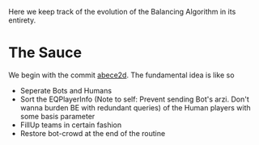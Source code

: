 Here we keep track of the evolution of the Balancing Algorithm in its entirety.

# The Sauce 
We begin with the commit [abece2d](https://github.com/ravimohan1991/Equalizer/commit/abece2d0584d4e0d8903901787747b9895da28ca). The fundamental idea is like so
- Seperate Bots and Humans
- Sort the EQPlayerInfo (Note to self: Prevent sending Bot's arzi. Don't wanna burden BE with redundant queries) of the Human players with some basis parameter
- FillUp teams in certain fashion
- Restore bot-crowd at the end of the routine
